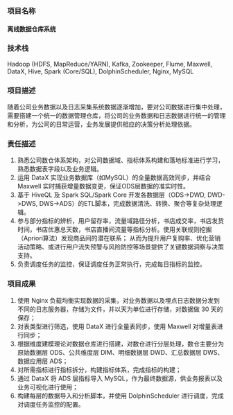 ### 项目名称

#### 离线数据仓库系统

### 技术栈

Hadoop (HDFS, MapReduce/YARN), Kafka, Zookeeper, Flume, Maxwell, DataX, Hive, Spark (Core/SQL), DolphinScheduler, Nginx, MySQL

### 项目描述

随着公司业务数据以及日志采集系统数据逐渐增加，要对公司数据进行集中处理，需要搭建一个统一的数据管理仓库，将公司的业务数据和日志数据进行统一的管理和分析，为公司的日常运营，业务发展提供相应的决策分析处理依据。

### 责任描述

1. 熟悉公司数仓体系架构，对公司数据域、指标体系构建和落地标准进行学习，熟悉数据表字段以及业务逻辑。
2. 运用 DataX 实现业务数据库（如MySQL）的全量数据高效同步，并结合 Maxwell 实时捕获增量数据变更，保证ODS层数据的准实时性。
3. 基于 HiveQL 及 Spark SQL/Spark Core 开发各数据层（ODS->DWD, DWD->DWS, DWS->ADS）的ETL脚本，完成数据清洗、转换、聚合等复杂处理逻辑。
4. 参与部分指标的辨析，用户留存率，流量域路径分析，书店成交率，书店发货时间，书店优惠总天数，书店直播间流量等指标分析。使用关联规则挖掘（Apriori算法）发现商品间的潜在联系； 从而为提升用户复购率、优化营销活动策略、或进行用户流失预警与风险防控等场景提供了关键数据洞察与决策支持。
5. 负责调度任务的监控，保证调度任务正常执行，完成每日指标的监控。

### 项目成果

1. 使用 Nginx 负载均衡实现数据的采集，对业务数据以及埋点日志数据分发到不同的日志服务器，存储为文件，并以天为单位进行存储，对数据做 30 天的保存；
2.  对表类型进行筛选，使用 DataX 进行全量表同步，使用 Maxwell 对增量表进行同步； 
3. 根据维度建模理论对数据仓库进行搭建，对数仓进行分层处理，数仓主要分为原始数据层 ODS、公共维度层 DIM、明细数据层 DWD、汇总数据层 DWS、数据应用层 ADS； 
4. 对所需指标进行指标拆分，构建指标体系，完成指标的构建； 
5. 通过 DataX 将 ADS 层指标导入 MySQL，作为最终数据源，供业务报表以及业务可视化进行使用； 
6. 构建每层的数据导入和分析脚本，并使用 DolphinScheduler 进行调度，完成对调度任务监控的配置。

